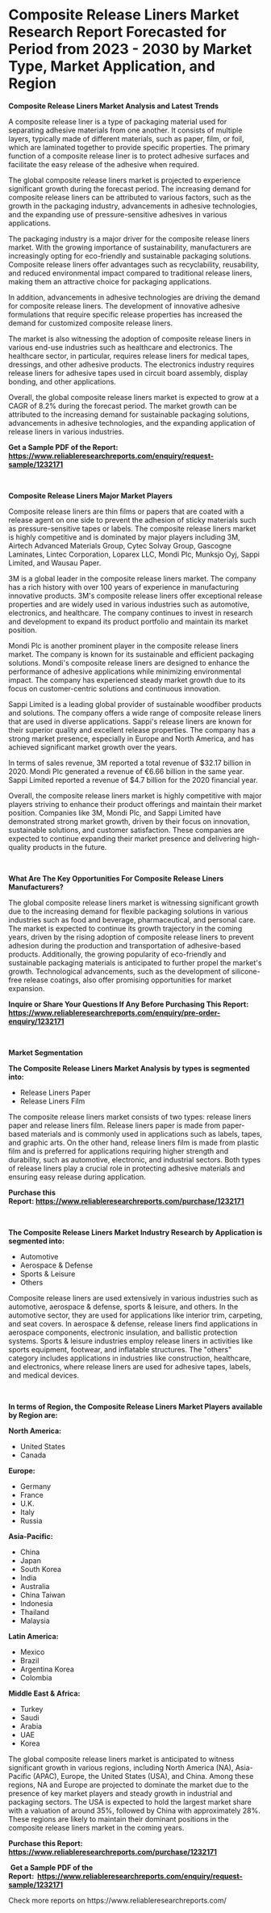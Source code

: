 <p><h1>Composite Release Liners Market Research Report Forecasted for Period from 2023 -  2030 by Market Type, Market Application, and Region</h1></p><p><strong>Composite Release Liners Market Analysis and Latest Trends</strong></p>
<p><p>A composite release liner is a type of packaging material used for separating adhesive materials from one another. It consists of multiple layers, typically made of different materials, such as paper, film, or foil, which are laminated together to provide specific properties. The primary function of a composite release liner is to protect adhesive surfaces and facilitate the easy release of the adhesive when required.</p><p>The global composite release liners market is projected to experience significant growth during the forecast period. The increasing demand for composite release liners can be attributed to various factors, such as the growth in the packaging industry, advancements in adhesive technologies, and the expanding use of pressure-sensitive adhesives in various applications.</p><p>The packaging industry is a major driver for the composite release liners market. With the growing importance of sustainability, manufacturers are increasingly opting for eco-friendly and sustainable packaging solutions. Composite release liners offer advantages such as recyclability, reusability, and reduced environmental impact compared to traditional release liners, making them an attractive choice for packaging applications.</p><p>In addition, advancements in adhesive technologies are driving the demand for composite release liners. The development of innovative adhesive formulations that require specific release properties has increased the demand for customized composite release liners.</p><p>The market is also witnessing the adoption of composite release liners in various end-use industries such as healthcare and electronics. The healthcare sector, in particular, requires release liners for medical tapes, dressings, and other adhesive products. The electronics industry requires release liners for adhesive tapes used in circuit board assembly, display bonding, and other applications.</p><p>Overall, the global composite release liners market is expected to grow at a CAGR of 8.2% during the forecast period. The market growth can be attributed to the increasing demand for sustainable packaging solutions, advancements in adhesive technologies, and the expanding application of release liners in various industries.</p></p>
<p><strong>Get a Sample PDF of the Report:&nbsp; <a href="https://www.reliableresearchreports.com/enquiry/request-sample/1232171">https://www.reliableresearchreports.com/enquiry/request-sample/1232171</a></strong></p>
<p>&nbsp;</p>
<p><strong>Composite Release Liners Major Market Players</strong></p>
<p><p>Composite release liners are thin films or papers that are coated with a release agent on one side to prevent the adhesion of sticky materials such as pressure-sensitive tapes or labels. The composite release liners market is highly competitive and is dominated by major players including 3M, Airtech Advanced Materials Group, Cytec Solvay Group, Gascogne Laminates, Lintec Corporation, Loparex LLC, Mondi Plc, Munksjo Oyj, Sappi Limited, and Wausau Paper.</p><p>3M is a global leader in the composite release liners market. The company has a rich history with over 100 years of experience in manufacturing innovative products. 3M's composite release liners offer exceptional release properties and are widely used in various industries such as automotive, electronics, and healthcare. The company continues to invest in research and development to expand its product portfolio and maintain its market position.</p><p>Mondi Plc is another prominent player in the composite release liners market. The company is known for its sustainable and efficient packaging solutions. Mondi's composite release liners are designed to enhance the performance of adhesive applications while minimizing environmental impact. The company has experienced steady market growth due to its focus on customer-centric solutions and continuous innovation.</p><p>Sappi Limited is a leading global provider of sustainable woodfiber products and solutions. The company offers a wide range of composite release liners that are used in diverse applications. Sappi's release liners are known for their superior quality and excellent release properties. The company has a strong market presence, especially in Europe and North America, and has achieved significant market growth over the years.</p><p>In terms of sales revenue, 3M reported a total revenue of $32.17 billion in 2020. Mondi Plc generated a revenue of €6.66 billion in the same year. Sappi Limited reported a revenue of $4.7 billion for the 2020 financial year.</p><p>Overall, the composite release liners market is highly competitive with major players striving to enhance their product offerings and maintain their market position. Companies like 3M, Mondi Plc, and Sappi Limited have demonstrated strong market growth, driven by their focus on innovation, sustainable solutions, and customer satisfaction. These companies are expected to continue expanding their market presence and delivering high-quality products in the future.</p></p>
<p>&nbsp;</p>
<p><strong>What Are The Key Opportunities For Composite Release Liners Manufacturers?</strong></p>
<p><p>The global composite release liners market is witnessing significant growth due to the increasing demand for flexible packaging solutions in various industries such as food and beverage, pharmaceutical, and personal care. The market is expected to continue its growth trajectory in the coming years, driven by the rising adoption of composite release liners to prevent adhesion during the production and transportation of adhesive-based products. Additionally, the growing popularity of eco-friendly and sustainable packaging materials is anticipated to further propel the market's growth. Technological advancements, such as the development of silicone-free release coatings, also offer promising opportunities for market expansion.</p></p>
<p><strong>Inquire or Share Your Questions If Any Before Purchasing This Report: <a href="https://www.reliableresearchreports.com/enquiry/pre-order-enquiry/1232171">https://www.reliableresearchreports.com/enquiry/pre-order-enquiry/1232171</a></strong></p>
<p>&nbsp;</p>
<p><strong>Market Segmentation</strong></p>
<p><strong>The Composite Release Liners Market Analysis by types is segmented into:</strong></p>
<p><ul><li>Release Liners Paper</li><li>Release Liners Film</li></ul></p>
<p><p>The composite release liners market consists of two types: release liners paper and release liners film. Release liners paper is made from paper-based materials and is commonly used in applications such as labels, tapes, and graphic arts. On the other hand, release liners film is made from plastic film and is preferred for applications requiring higher strength and durability, such as automotive, electronic, and industrial sectors. Both types of release liners play a crucial role in protecting adhesive materials and ensuring easy release during application.</p></p>
<p><strong>Purchase this Report:&nbsp;<a href="https://www.reliableresearchreports.com/purchase/1232171">https://www.reliableresearchreports.com/purchase/1232171</a></strong></p>
<p>&nbsp;</p>
<p><strong>The Composite Release Liners Market Industry Research by Application is segmented into:</strong></p>
<p><ul><li>Automotive</li><li>Aerospace & Defense</li><li>Sports & Leisure</li><li>Others</li></ul></p>
<p><p>Composite release liners are used extensively in various industries such as automotive, aerospace & defense, sports & leisure, and others. In the automotive sector, they are used for applications like interior trim, carpeting, and seat covers. In aerospace & defense, release liners find applications in aerospace components, electronic insulation, and ballistic protection systems. Sports & leisure industries employ release liners in activities like sports equipment, footwear, and inflatable structures. The "others" category includes applications in industries like construction, healthcare, and electronics, where release liners are used for adhesive tapes, labels, and medical devices.</p></p>
<p>&nbsp;</p>
<p><strong>In terms of Region, the Composite Release Liners Market Players available by Region are:</strong></p>
<p>
    <p> <strong> North America: </strong>
        <ul>
            <li>United States</li>
            <li>Canada</li>
        </ul>
        </p> 
    <p> <strong> Europe: </strong>
        <ul>
            <li>Germany</li>
            <li>France</li>
            <li>U.K.</li>
            <li>Italy</li>
            <li>Russia</li>
        </ul>
        </p> 
    <p> <strong> Asia-Pacific: </strong>
        <ul>
            <li>China</li>
            <li>Japan</li>
            <li>South Korea</li>
            <li>India</li>
            <li>Australia</li>
            <li>China Taiwan</li>
            <li>Indonesia</li>
            <li>Thailand</li>
            <li>Malaysia</li>
        </ul>
        </p> 
    <p> <strong> Latin America: </strong>
        <ul>
            <li>Mexico</li>
            <li>Brazil</li>
            <li>Argentina Korea</li>
            <li>Colombia</li>
        </ul>
        </p> 
    <p> <strong> Middle East & Africa: </strong>
        <ul>
            <li>Turkey</li>
            <li>Saudi</li>
            <li>Arabia</li>
            <li>UAE</li>
            <li>Korea</li>
        </ul>
    </p>
    </p>
<p><p>The global composite release liners market is anticipated to witness significant growth in various regions, including North America (NA), Asia-Pacific (APAC), Europe, the United States (USA), and China. Among these regions, NA and Europe are projected to dominate the market due to the presence of key market players and steady growth in industrial and packaging sectors. The USA is expected to hold the largest market share with a valuation of around 35%, followed by China with approximately 28%. These regions are likely to maintain their dominant positions in the composite release liners market in the coming years.</p></p>
<p><strong>Purchase this Report: <a href="https://www.reliableresearchreports.com/purchase/1232171">https://www.reliableresearchreports.com/purchase/1232171</a></strong></p>
<p>&nbsp;<strong>Get a Sample PDF of the Report:&nbsp;&nbsp;<a href="https://www.reliableresearchreports.com/enquiry/request-sample/1232171">https://www.reliableresearchreports.com/enquiry/request-sample/1232171</a></strong></p>
<p><strong></strong></p>
<p>Check more reports on https://www.reliableresearchreports.com/</p>